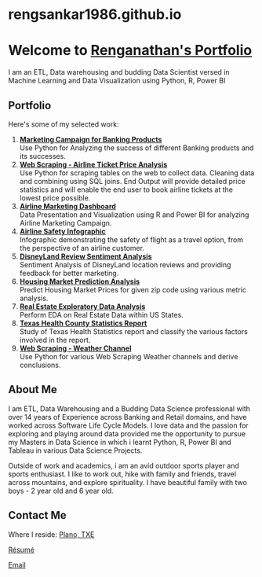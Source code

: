 # rengsankar1986.github.io

# Welcome to [**Renganathan's** Portfolio](https://rengsankar1986.github.io/)

I am an ETL, Data warehousing and budding Data Scientist versed in Machine Learning and Data Visualization using Python, R, Power BI

## Portfolio

Here's some of my selected work:
1. **[Marketing Campaign for Banking Products](https://github.com/rengsankar1986/rengsankar1986.github.io/tree/main/Portfolio%20-%20Projects/Bank-Marketing%20Campaign)**  
    Use Python for Analyzing the success of different Banking products and its successes.
1. **[Web Scraping - Airline Ticket Price Analysis](https://github.com/rengsankar1986/rengsankar1986.github.io/tree/main/Portfolio%20-%20Projects/Airline%20Ticket%20Price%20Analysis)**  
    Use Python for scraping tables on the web to collect data. Cleaning data and combining using SQL joins. End Output will provide detailed price statistics and will enable the end user to book airline tickets at the lowest price possible.
1. **[Airline Marketing Dashboard](https://github.com/rengsankar1986/rengsankar1986.github.io/tree/main/Portfolio%20-%20Projects/Airline%20Dashboard)**  
    Data Presentation and Visualization using R and Power BI for analyzing Airline Marketing Campaign.
1. **[Airline Safety Infographic](https://github.com/rengsankar1986/rengsankar1986.github.io/tree/main/Portfolio%20-%20Projects/Airline-Infographic)**  
    Infographic demonstrating the safety of flight as a travel option, from the perspective of an airline customer.
1. **[DisneyLand Review Sentiment Analysis](https://github.com/rengsankar1986/rengsankar1986.github.io/tree/main/Portfolio%20-%20Projects/Disneyland%20Reviews%20-%20Sentiment%20Analysis)**  
    Sentiment Analysis of DisneyLand location reviews and providing feedback for better marketing.
1. **[Housing Market Prediction Analysis](https://github.com/rengsankar1986/rengsankar1986.github.io/tree/main/Portfolio%20-%20Projects/Housing%20Market%20Prediction)**  
    Predict Housing Market Prices for given zip code using various metric analysis.
1. **[Real Estate Exploratory Data Analysis](https://github.com/rengsankar1986/rengsankar1986.github.io/tree/main/Portfolio%20-%20Projects/Real%20Estate%20EDA%20using%20R)**  
    Perform EDA on Real Estate Data within US States. 
1. **[Texas Health County Statistics Report](https://github.com/rengsankar1986/rengsankar1986.github.io/tree/main/Portfolio%20-%20Projects/Texas%20Health%20County%20Ranking%20Report)**  
    Study of Texas Health Statistics report and classify the various factors involved in the report.
1. **[Web Scraping -  Weather Channel](https://github.com/rengsankar1986/rengsankar1986.github.io/tree/main/Portfolio%20-%20Projects/Web%20Scraping%20-%20Weather%20Channel)**  
    Use Python for various Web Scraping Weather channels and derive conclusions. 

## About Me

I am ETL, Data Warehousing and a Budding Data Science professional with over 14 years of Experience across Banking and Retail domains, and have worked across Software Life Cycle Models. I love data and the passion for exploring and playing around data provided me the opportunity to pursue my Masters in Data Science in which i learnt Python, R, Power BI and Tableau in various Data Science Projects. 

Outside of work and academics, i am an avid outdoor sports player and sports enthusiast. I like to work out, hike with family and friends, travel across mountains, and explore spirituality. I have beautiful family with two boys - 2 year old and 6 year old. 

## Contact Me

Where I reside: <a href="https://goo.gl/maps/274GXYSy2q285xyh8">Plano, TXE</a>

<a href="https://github.com/rengsankar1986/rengsankar1986.github.io/tree/main/Resume" target="_blank" rel="noopener noreferrer">Résumé</a>

<a href="mailto: rengsankar1986@gmail.com" target="_blank" rel="noopener noreferrer">Email</a>
